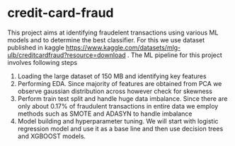# credit-card-fraud

This project aims at identifying fraudelent transactions using various ML models and to determine the best classifier. For this we use dataset published in kaggle https://www.kaggle.com/datasets/mlg-ulb/creditcardfraud?resource=download . The ML pipeline for this project involves following steps
1. Loading the large dataset of 150 MB and identifying key features
2. Performing EDA. Since majority of features are obtained from PCA we observe gaussian distribution across however check for skewness
3. Perform train test split and handle huge data imbalance. Since there are only about 0.17% of fraudulent transactions in entire data we employ methods such as SMOTE and ADASYN to handle imbalance
4. Model building and hyperparameter tuning. We will start with logistic regression model and use it as a base line and then use decision trees and XGBOOST models. 
